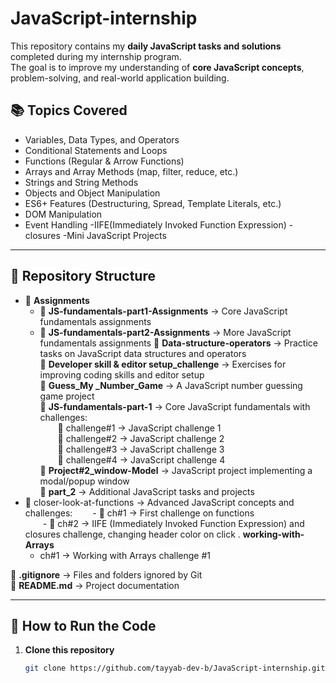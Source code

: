 # JavaScript-internship
This repository contains my **daily JavaScript tasks and solutions** completed during my internship program.  
The goal is to improve my understanding of **core JavaScript concepts**, problem-solving, and real-world application building.

## 📚 Topics Covered
- Variables, Data Types, and Operators
- Conditional Statements and Loops
- Functions (Regular & Arrow Functions)
- Arrays and Array Methods (map, filter, reduce, etc.)
- Strings and String Methods
- Objects and Object Manipulation
- ES6+ Features (Destructuring, Spread, Template Literals, etc.)
- DOM Manipulation
- Event Handling
-IIFE(Immediately Invoked Function Expression)
-closures
-Mini JavaScript Projects


---

## 📂 Repository Structure

- 📁 **Assignments**
  - 📁 **JS-fundamentals-part1-Assignments** → Core JavaScript fundamentals assignments
  - 📁 **JS-fundamentals-part2-Assignments** → More JavaScript fundamentals assignments
📁 **Data-structure-operators** → Practice tasks on JavaScript data structures and operators  
📁 **Developer skill & editor setup_challenge** → Exercises for improving coding skills and editor setup  
📁 **Guess_My _Number_Game** → A JavaScript number guessing game project  
📁 **JS-fundamentals-part-1** → Core JavaScript fundamentals with challenges:  
  📁 challenge#1 → JavaScript challenge 1  
  📁 challenge#2 → JavaScript challenge 2  
  📁 challenge#3 → JavaScript challenge 3  
  📁 challenge#4 → JavaScript challenge 4  
📁 **Project#2_window-Model** → JavaScript project implementing a modal/popup window  
📁 **part_2** → Additional JavaScript tasks and projects 
- 📁 closer-look-at-functions → Advanced JavaScript concepts and challenges:
  - 📁 ch#1 → First challenge on functions  
  - 📁 ch#2 → IIFE (Immediately Invoked Function Expression) and closures challenge, changing header color on click 
. **working-with-Arrays**
   - ch#1 → Working with Arrays challenge #1  

📄 **.gitignore** → Files and folders ignored by Git  
📄 **README.md** → Project documentation

---

## 🚀 How to Run the Code

1. **Clone this repository**  
   ```bash
   git clone https://github.com/tayyab-dev-b/JavaScript-internship.git

